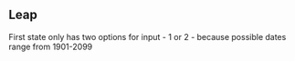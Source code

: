 ## Leap
First state only has two options for input - 1 or 2 - because possible dates range from 1901-2099   

